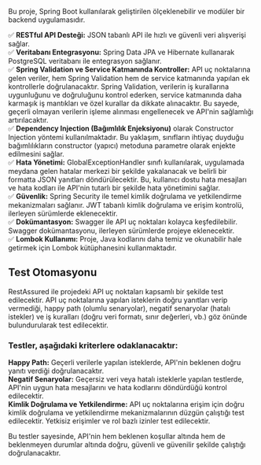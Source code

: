 Bu proje, Spring Boot kullanılarak geliştirilen ölçeklenebilir ve modüler bir backend uygulamasıdır.

✅ **RESTful API Desteği:** JSON tabanlı API ile hızlı ve güvenli veri alışverişi sağlar.  
✅ **Veritabanı Entegrasyonu:** Spring Data JPA ve Hibernate kullanarak PostgreSQL veritabanı ile entegrasyon sağlanır.  
✅ **Spring Validation ve Service Katmanında Kontroller:** API uç noktalarına gelen veriler, hem Spring Validation hem de service katmanında yapılan ek kontrollerle doğrulanacaktır. Spring Validation, verilerin iş kurallarına uygunluğunu ve doğruluğunu kontrol ederken, service katmanında daha karmaşık iş mantıkları ve özel kurallar da dikkate alınacaktır. Bu sayede, geçerli olmayan verilerin işleme alınması engellenecek ve API'nin sağlamlığı artırılacaktır.  
✅ **Dependency Injection (Bağımlılık Enjeksiyonu)** olarak Constructor Injection yöntemi kullanılmaktadır. Bu yaklaşım, sınıfların ihtiyaç duyduğu bağımlılıkların constructor (yapıcı) metoduna parametre olarak enjekte edilmesini sağlar.  
✅ **Hata Yönetimi:** GlobalExceptionHandler sınıfı kullanılarak, uygulamada meydana gelen hatalar merkezi bir şekilde yakalanacak ve belirli bir formatta JSON yanıtları döndürülecektir. Bu, kullanıcı dostu hata mesajları ve hata kodları ile API'nin tutarlı bir şekilde hata yönetimini sağlar.  
✅ **Güvenlik:** Spring Security ile temel kimlik doğrulama ve yetkilendirme mekanizmaları sağlanır. JWT tabanlı kimlik doğrulama ve erişim kontrolü, ilerleyen sürümlerde eklenecektir.  
✅ **Dokümantasyon:** Swagger ile API uç noktaları kolayca keşfedilebilir. Swagger dokümantasyonu, ilerleyen sürümlerde projeye eklenecektir.  
✅ **Lombok Kullanımı:** Proje, Java kodlarını daha temiz ve okunabilir hale getirmek için Lombok kütüphanesini kullanmaktadır.

## Test Otomasyonu
RestAssured ile projedeki API uç noktaları kapsamlı bir şekilde test edilecektir. API uç noktalarına yapılan isteklerin doğru yanıtları verip vermediği, happy path (olumlu senaryolar), negatif senaryolar (hatalı istekler) ve iş kuralları (doğru veri formatı, sınır değerleri, vb.) göz önünde bulundurularak test edilecektir.

### Testler, aşağıdaki kriterlere odaklanacaktır:

**Happy Path:** Geçerli verilerle yapılan isteklerde, API'nin beklenen doğru yanıtı verdiği doğrulanacaktır.  
**Negatif Senaryolar:** Geçersiz veri veya hatalı isteklerle yapılan testlerde, API'nin uygun hata mesajlarını ve hata kodlarını döndürdüğü kontrol edilecektir.  
**Kimlik Doğrulama ve Yetkilendirme:** API uç noktalarına erişim için doğru kimlik doğrulama ve yetkilendirme mekanizmalarının düzgün çalıştığı test edilecektir. Yetkisiz erişimler ve rol bazlı izinler test edilecektir.

Bu testler sayesinde, API'nin hem beklenen koşullar altında hem de beklenmeyen durumlar altında doğru, güvenli ve güvenilir şekilde çalıştığı doğrulanacaktır.
